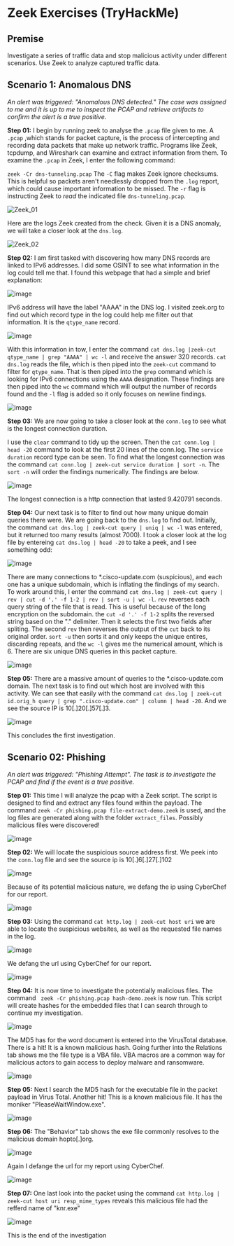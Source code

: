 # Zeek Exercises (TryHackMe)

## Premise
Investigate a series of traffic data and stop malicious activity under different scenarios. Use Zeek to analyze captured traffic data. 

## Scenario 1: Anomalous DNS
*An alert was triggered: "Anomalous DNS detected." The case was assigned to me and it is up to me to inspect the PCAP and retrieve artifacts to confirm the alert is a true positive.* 

**Step 01:** I begin by running zeek to analyse the ```.pcap``` file given to me. A ```.pcap``` ,which stands for packet capture, is the process of intercepting and recording data packets that make up network traffic. Programs like Zeek, tcpdump, and Wireshark can examine and extract information from them. To examine the ```.pcap``` in Zeek, I enter the following command:

```zeek -Cr dns-tunneling.pcap``` The ```-C``` flag makes Zeek ignore checksums. This is helpful so packets aren't needlessly dropped from the ```.log``` report, which could cause important information to be missed. The ```-r``` flag is instructing Zeek to *read* the indicated file ```dns-tunneling.pcap```.

![Zeek_01](https://github.com/user-attachments/assets/5f3a2263-a876-4842-b761-d9678660ae01)

Here are the logs Zeek created from the check. Given it is a DNS anomaly, we will take a closer look at the ```dns.log```.

![Zeek_02](https://github.com/user-attachments/assets/6dfe3cdb-1f65-4463-b02f-3de734464a0f)

**Step 02:** I am first tasked with discovering how many DNS records are linked to IPv6 addresses. I did some OSINT to see what information in the log could tell me that. I found this webpage that had a simple and brief explanation: 

![image](https://github.com/user-attachments/assets/8136614f-e2e5-4680-a40b-4f47cb275afc)

IPv6 address will have the label "AAAA" in the DNS log. I visited zeek.org to find out which record type in the log could help me filter out that information. It is the ```qtype_name``` record. 

![image](https://github.com/user-attachments/assets/247fc78e-cdda-4770-a1fe-1751ae0c0746)

With this information in tow, I enter the command ```cat dns.log |zeek-cut qtype_name | grep "AAAA" | wc -l``` and receive the answer 320 records. 
```cat dns.log``` reads the file, which is then piped into the ```zeek-cut``` command to filter for ```qtype_name```. That is then piped into the ```grep``` command which is looking for IPv6 connections using the ```AAAA``` designation. These findings are then piped into the ```wc``` command which will output the number of records found and the ```-l``` flag is added so it only focuses on newline findings.

![image](https://github.com/user-attachments/assets/22980ecf-6c65-4f27-805c-c4400a2ea797)

**Step 03:** We are now going to take a closer look at the ```conn.log``` to see what is the longest connection duration.

I use the ```clear``` command to tidy up the screen. Then the ```cat conn.log | head -20``` command to look at the first 20 lines of the conn.log. The ```service duration``` record type can be seen. To find what the longest connection was the command ```cat conn.log | zeek-cut service duration | sort -n```. The ```sort -n``` will order the findings numerically. The findings are below. 

![image](https://github.com/user-attachments/assets/b5f3c677-e03a-40ff-b948-309e7c8418c8)

The longest connection is a http connection that lasted 9.420791 seconds. 

**Step 04:** Our next task is to filter to find out how many unique domain queries there were. We are going back to the ```dns.log``` to find out. 
Initially, the command ```cat dns.log | zeek-cut query | uniq | wc -l``` was entered, but it returned too many results (almost 7000). I took a closer look at the log file by entereing ```cat dns.log | head -20``` to take a peek, and I see something odd:

![image](https://github.com/user-attachments/assets/aaef1e5f-3556-4d70-9919-5c865eaff9ac)

There are many connections to  *.cisco-update.com (suspicious), and each one has a unique subdomain, which is inflating the findings of my search. To work around this, I enter the command ```cat dns.log | zeek-cut query | rev | cut -d '.' -f 1-2 | rev | sort -u | wc -l```. ```rev``` reverses each query string of the file that is read. This is useful because of the long encryption on the subdomain. the ```cut -d '.' -f 1-2``` splits the reversed string based on the "." delimiter. Then it selects the first two fields after spliting. The second ```rev``` then reverses the output of the ```cut``` back to its original order. ```sort -u``` then sorts it and only keeps the unique entires, discarding repeats, and the ```wc -l``` gives me the numerical amount, which is 6. There are six unique DNS queries in this packet capture.

![image](https://github.com/user-attachments/assets/940e37a6-2688-4bc7-a820-42cbc90f82c8)

**Step 05:** There are a massive amount of queries to the *.cisco-update.com domain. The next task is to find out which host are involved with this activity. We can see that easily with the command ```cat dns.log | zeek-cut id.orig_h query | grep ".cisco-update.com" | column | head -20```. And we see the source IP is 10[.]20[.]57[.]3.

![image](https://github.com/user-attachments/assets/c81cb577-c774-4bc3-b99c-6f95cd19a592)

This concludes the first investigation.

## Scenario 02: Phishing
*An alert was triggered: "Phishing Attempt". The task is to investigate the PCAP and find if the event is a true positive.*

**Step 01:** This time I will analyze the pcap with a Zeek script. The script is designed to find and extract any files found within the payload. The command ```zeek -Cr phishing.pcap file-extract-demo.zeek``` is used, and the log files are generated along with the folder ```extract_files```. Possibly malicious files were discovered! 

![image](https://github.com/user-attachments/assets/43c89803-cb69-49ca-bc79-38d485c80b3e)

**Step 02:** We will locate the suspicious source address first. We peek into the ```conn.log``` file and see the source ip is 10[.]6[.]27[.]102

![image](https://github.com/user-attachments/assets/fd2d3867-95f8-412e-b5b1-243a5041564a)

Because of its potential malicious nature, we defang the ip using CyberChef for our report.

![image](https://github.com/user-attachments/assets/047eaa46-2d2e-43e9-b2c4-8ebe0bb09330)

**Step 03:** Using the command ```cat http.log | zeek-cut host uri``` we are able to locate the suspicious websites, as well as the requested file names in the log.

![image](https://github.com/user-attachments/assets/33e2a992-0e58-4825-a924-a9dfc6ff4062)

We defang the url using CyberChef for our report. 

![image](https://github.com/user-attachments/assets/07c7236b-7edd-447a-8165-a90e5d4fbd0e)

**Step 04:** It is now time to investigate the potentially malicious files. The command ``` zeek -Cr phishing.pcap hash-demo.zeek``` is now run. This script will create hashes for the embedded files that I can search through to continue my investigation.

![image](https://github.com/user-attachments/assets/d9bbbba4-0211-4afa-83ed-a672339903df)

The MD5 has for the word document is entered into the VirusTotal database. There is a hit! It is a known malicious hash. Going further into the Relations tab shows me the file type is a VBA file. VBA macros are a common way for malicious actors to gain access to deploy malware and ransomware.

![image](https://github.com/user-attachments/assets/f95f8f09-2f1f-484a-a6d7-69afbd8c9918)

**Step 05:** Next I search the MD5 hash for the executable file in the packet payload in Virus Total. Another hit! This is a known malicious file. It has the moniker "PleaseWaitWindow.exe".

![image](https://github.com/user-attachments/assets/a199bd7a-2758-4993-a292-b626bc2f5969)

**Step 06:** The "Behavior" tab shows the exe file commonly resolves to the malicious domain hopto[.]org.

![image](https://github.com/user-attachments/assets/e3888996-6316-43c2-852f-c69bbf12cbd4)

Again I defange the url for my report using CyberChef.

![image](https://github.com/user-attachments/assets/02f53fc3-51cd-4946-b132-e27da01bb13f)

**Step 07:** One last look into the packet using the command ```cat http.log | zeek-cut host uri resp_mime_types``` reveals this malicious file had the refferd name of "knr.exe"

![image](https://github.com/user-attachments/assets/e049a5f4-c337-4e0d-a922-cf0bec50bccc)

This is the end of the investigation



